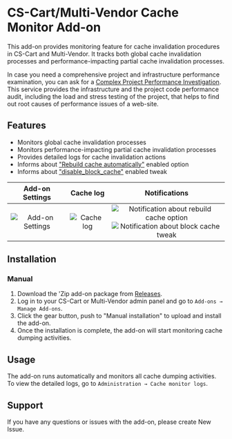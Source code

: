 # CS-Cart/Multi-Vendor Cache Monitor Add-on

This add-on provides monitoring feature for cache invalidation procedures in CS-Cart and Multi-Vendor. It tracks both global cache invalidation processes and performance-impacting partial cache invalidation processes.

In case you need a comprehensive project and infrastructure performance examination, you can ask for a [Complex Project Performance Investigation](https://asaplab.io/services/complex-project-performance-investigation). This service provides the infrastructure and the project code performance audit, including the load and stress testing of the project, that helps to find out root causes of performance issues of a web-site. 

## Features

- Monitors global cache invalidation processes
- Monitors performance-impacting partial cache invalidation processes
- Provides detailed logs for cache invalidation actions
- Informs about ["Rebuild cache automatically"](https://docs.scalesta.com/user-guide/cs-cart/disable-rebuild-cache-automatically/) enabled option
- Informs about ["disable_block_cache"](https://docs.scalesta.com/user-guide/cs-cart/enable-block-cache/) enabled tweak

| Add-on Settings | Cache log | Notifications |
|:---:|:---:|:---:|
| ![Add-on Settings](https://i.gyazo.com/8f7a7b135e6b27af97a0ae6432585e74.png) | ![Cache log](https://i.gyazo.com/4ae3cc7bdc8d6774ea394dfded8a6464.png) | ![Notification about rebuild cache option](https://i.gyazo.com/573d9cdfdcc4a71b415d3376ac9b168e.png) </br> ![Notification about block cache tweak](https://i.gyazo.com/6caa5084c1ba1bc6b018e1cc23486f76.png) |

## Installation

### Manual 

1. Download the 'Zip add-on package from [Releases](https://github.com/asaplab/CS-Cart-Cache-Monitor/releases).
2. Log in to your CS-Cart or Multi-Vendor admin panel and go to `Add-ons → Manage Add-ons`.
3. Click the gear button, push to "Manual installation" to upload and install the add-on.
4. Once the installation is complete, the add-on will start monitoring cache dumping activities.

## Usage

The add-on runs automatically and monitors all cache dumping activities. To view the detailed logs, go to `Administration → Cache monitor logs`.

## Support

If you have any questions or issues with the add-on, please create New Issue.
